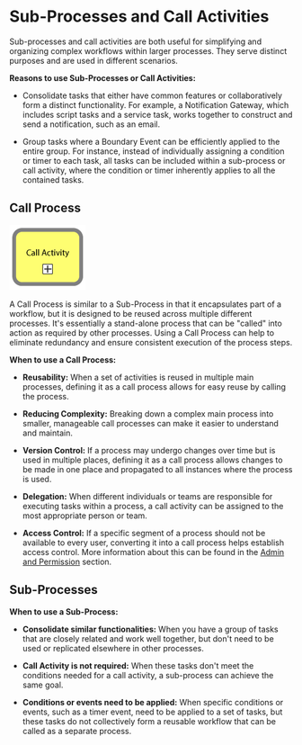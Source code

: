# Sub-Processes and Call Activities

Sub-processes and call activities are both useful for simplifying and organizing complex workflows within larger processes. They serve distinct purposes and are used in different scenarios.

**Reasons to use Sub-Processes or Call Activities:**

- Consolidate tasks that either have common features or collaboratively form a distinct functionality. For example, a Notification Gateway, which includes script tasks and a service task, works together to construct and send a notification, such as an email.

- Group tasks where a Boundary Event can be efficiently applied to the entire group. For instance, instead of individually assigning a condition or timer to each task, all tasks can be included within a sub-process or call activity, where the condition or timer inherently applies to all the contained tasks.

## Call Process

![active_call_process](images/active_call_process.png)

A Call Process is similar to a Sub-Process in that it encapsulates part of a workflow, but it is designed to be reused across multiple different processes. It's essentially a stand-alone process that can be "called" into action as required by other processes. Using a Call Process can help to eliminate redundancy and ensure consistent execution of the process steps.

**When to use a Call Process:**

- **Reusability:** When a set of activities is reused in multiple main processes, defining it as a call process allows for easy reuse by calling the process.

- **Reducing Complexity:** Breaking down a complex main process into smaller, manageable call processes can make it easier to understand and maintain.

- **Version Control:** If a process may undergo changes over time but is used in multiple places, defining it as a call process allows changes to be made in one place and propagated to all instances where the process is used.

- **Delegation:** When different individuals or teams are responsible for executing tasks within a process, a call activity can be assigned to the most appropriate person or team.

- **Access Control:** If a specific segment of a process should not be available to every user, converting it into a call process helps establish access control. More information about this can be found in the [Admin and Permission](../DevOps_installation_integration/admin_and_permissions.md) section.

## Sub-Processes

**When to use a Sub-Process:**

- **Consolidate similar functionalities:** When you have a group of tasks that are closely related and work well together, but don't need to be used or replicated elsewhere in other processes.

- **Call Activity is not required:** When these tasks don't meet the conditions needed for a call activity, a sub-process can achieve the same goal.

- **Conditions or events need to be applied:** When specific conditions or events, such as a timer event, need to be applied to a set of tasks, but these tasks do not collectively form a reusable workflow that can be called as a separate process.

